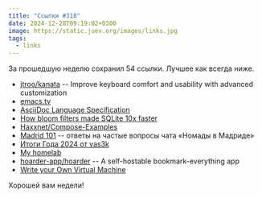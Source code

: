 ```yaml
---
title: "Ссылки #318"
date: 2024-12-28T09:19:02+0300
image: https://static.juev.org/images/links.jpg
tags: 
  - links
---
```


За прошедшую неделю сохранил 54 ссылки. Лучшее как всегда ниже.

- [jtroo/kanata](https://github.com/jtroo/kanata) -- Improve keyboard comfort and usability with advanced customization
- [emacs.tv](http://emacs.tv)
- [AsciiDoc Language Specification](https://batsov.com/articles/2024/02/22/asciidoc-language-specification/)
- [How bloom filters made SQLite 10x faster](https://avi.im/blag/2024/sqlite-past-present-future/)
- [Haxxnet/Compose-Examples](https://github.com/Haxxnet/Compose-Examples)
- [Madrid 101](https://madrid101.xyz/) -- ответы на частые вопросы чата «Номады в Мадриде»
- [Итоги Года 2024 от vas3k](https://vas3k.blog/blog/2024/)
- [My homelab](https://blog.klein.ruhr/my-homelab/)
- [hoarder-app/hoarder](https://github.com/hoarder-app/hoarder) -- A self-hostable bookmark-everything app
- [Write your Own Virtual Machine](https://www.jmeiners.com/lc3-vm/)

Хорошей вам недели!
